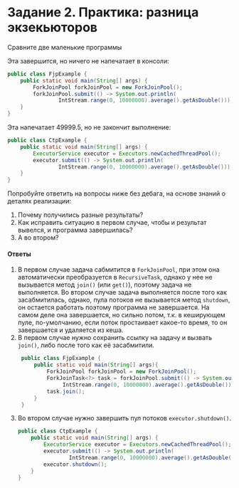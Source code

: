 # Задание 2. Практика: разница экзекьюторов #

Сравните две маленькие программы

Эта завершится, но ничего не напечатает в консоли:

```java
public class FjpExample {
    public static void main(String[] args) {
        ForkJoinPool forkJoinPool = new ForkJoinPool();
        forkJoinPool.submit(() -> System.out.println(
                IntStream.range(0, 10000000).average().getAsDouble()));
    }
}
```

Эта напечатает 49999.5, но не закончит выполнение:

```java
public class CtpExample {
    public static void main(String[] args) {
        ExecutorService executor = Executors.newCachedThreadPool();
        executor.submit(() -> System.out.println(
                IntStream.range(0, 10000000).average().getAsDouble()));
    }
}
```

Попробуйте ответить на вопросы ниже без дебага, на основе знаний о деталях реализации:

1. Почему получились разные результаты?
2. Как исправить ситуацию в первом случае, чтобы и результат вывелся, и программа завершилась?
3. А во втором?

#### Ответы ####

1. В первом случае задача сабмитится в `ForkJoinPool`, при этом она автоматически преобразуется в `RecursiveTask`,
   однако у нее не вызывается метод `join()` (или `get()`), поэтому задача не выполняется.
   Во втором случае задача выполняется после того как засабмитилась, однако, пула потоков не вызывается
   метод `shutdown`,
   он остается работать поэтому программа не завершается. На самом деле она завершается, но сильно потом, т.к.
   в кеширующем пуле, по-умолчанию, если поток простаивает какое-то время, то он завершается и удаляется из кеша.
2. В первом случае нужно сохранить ссылку на задачу и вызвать `join()`, либо после того как её засабмитили.
   ```java
    public class FjpExample {
        public static void main(String[] args){
            ForkJoinPool forkJoinPool = new ForkJoinPool();
            ForkJoinTask<?> task = forkJoinPool.submit(() -> System.out.println(
                 IntStream.range(0, 10000000).average().getAsDouble()));
            task.join();
        }
    }
    ```
3. Во втором случае нужно завершить пул потоков `executor.shutdown()`.
    ```java
    public class CtpExample {
        public static void main(String[] args) {
            ExecutorService executor = Executors.newCachedThreadPool();
            executor.submit(() -> System.out.println(
                    IntStream.range(0, 10000000).average().getAsDouble()));
            executor.shutdown();
        }
    }
    ```